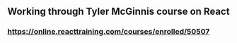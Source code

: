 ## Working through Tyler McGinnis course on React
### https://online.reacttraining.com/courses/enrolled/50507